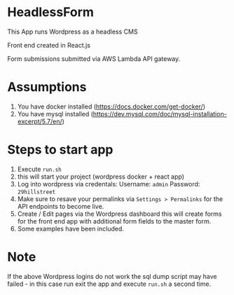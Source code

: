 # HeadlessForm

This App runs Wordpress as a headless CMS

Front end created in React.js

Form submissions submitted via AWS Lambda API gateway.

# Assumptions

1. You have docker installed (https://docs.docker.com/get-docker/)
2. You have mysql installed (https://dev.mysql.com/doc/mysql-installation-excerpt/5.7/en/)

# Steps to start app

1. Execute `run.sh`
2. this will start your project (wordpress docker + react app)
6. Log into wordpress via credentals: Username: `admin` Password: `29hillstreet`
7. Make sure to resave your permalinks via `Settings > Permalinks` for the API endpoints to become live.
7. Create / Edit pages via the Wordpress dashboard this will create forms for the front end app with additional form fields to the master form.
8. Some examples have been included.

# Note

If the above Wordpress logins do not work the sql dump script may have failed - in this case run exit the app and execute `run.sh` a second time.
